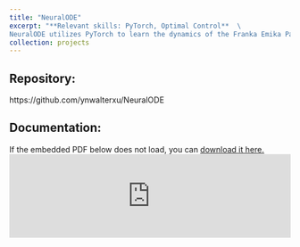 ```yaml
---
title: "NeuralODE"
excerpt: "**Relevant skills: PyTorch, Optimal Control**  \
NeuralODE utilizes PyTorch to learn the dynamics of the Franka Emika Panda arm for a planar pushing task. This project was completed for Robot Learning and Planning at the University of Michigan Ann Arbor."
collection: projects
---
```




<h2> Repository: </h2>
https://github.com/ynwalterxu/NeuralODE

<h2> Documentation:</h2>
If the embedded PDF below does not load, you can <u><a href="https://malkstik.github.io/files/NeuralODE.pdf">download it here.</a></u>
<br/>
<embed src="https://malkstik.github.io/files/NeuralODE" type="application/pdf" width="100%" />
